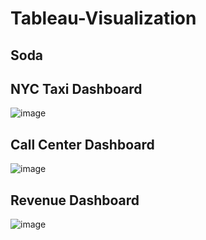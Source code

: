# Tableau-Visualization

## Soda


## NYC Taxi Dashboard

![image](https://github.com/mel4data/Tableau-Visualization/assets/170362474/3197ee2a-e73e-432a-ba5a-6aba1bd04d40)

## Call Center Dashboard

![image](https://github.com/mel4data/Tableau-Visualization/assets/170362474/d14dada8-5f2c-416f-b9b7-9244fbbea4d1)

## Revenue Dashboard

![image](https://github.com/mel4data/Tableau-Visualization/assets/170362474/2df2a76b-253b-40a0-85b5-f2931514a21c)

